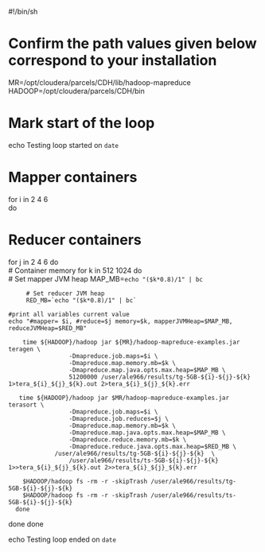 #!/bin/sh
# Confirm the path values given below correspond to your installation

MR=/opt/cloudera/parcels/CDH/lib/hadoop-mapreduce
HADOOP=/opt/cloudera/parcels/CDH/bin

# Mark start of the loop
echo Testing loop started on `date`

# Mapper containers
for i in 2 4 6    
do
   # Reducer containers
   for j in 2 4 6
   do                 
      # Container memory
      for k in 512 1024 
      do                         
         # Set mapper JVM heap 
         MAP_MB=`echo "($k*0.8)/1" | bc` 

         # Set reducer JVM heap 
         RED_MB=`echo "($k*0.8)/1" | bc` 

	#print all variables current value
	echo "#mapper= $i, #reduce=$j memory=$k, mapperJVMHeap=$MAP_MB, reduceJVMHeap=$RED_MB"

        time ${HADOOP}/hadoop jar ${MR}/hadoop-mapreduce-examples.jar teragen \
                     -Dmapreduce.job.maps=$i \
                     -Dmapreduce.map.memory.mb=$k \
                     -Dmapreduce.map.java.opts.max.heap=$MAP_MB \
                     51200000 /user/ale966/results/tg-5GB-${i}-${j}-${k} 1>tera_${i}_${j}_${k}.out 2>tera_${i}_${j}_${k}.err                       

       time ${HADOOP}/hadoop jar $MR/hadoop-mapreduce-examples.jar terasort \
                     -Dmapreduce.job.maps=$i \
                     -Dmapreduce.job.reduces=$j \
                     -Dmapreduce.map.memory.mb=$k \
                     -Dmapreduce.map.java.opts.max.heap=$MAP_MB \
                     -Dmapreduce.reduce.memory.mb=$k \
                     -Dmapreduce.reduce.java.opts.max.heap=$RED_MB \
	             /user/ale966/results/tg-5GB-${i}-${j}-${k}  \
                     /user/ale966/results/ts-5GB-${i}-${j}-${k} 1>>tera_${i}_${j}_${k}.out 2>>tera_${i}_${j}_${k}.err                         

        $HADOOP/hadoop fs -rm -r -skipTrash /user/ale966/results/tg-5GB-${i}-${j}-${k}                         
        $HADOOP/hadoop fs -rm -r -skipTrash /user/ale966/results/ts-5GB-${i}-${j}-${k}                 
      done
   done
done

echo Testing loop ended on `date`
